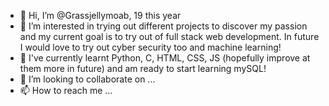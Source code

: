 - 👋 Hi, I’m @Grassjellymoab, 19 this year
- 👀 I’m interested in trying out different projects to discover my passion and my current goal is to try out of full stack web development. In future I would love to try out cyber security too and machine learning!
- 🌱 I've currently learnt Python, C, HTML, CSS, JS (hopefully improve at them more in future) and am ready to start learning mySQL!
- 💞️ I’m looking to collaborate on ...
- 📫 How to reach me ...

<!---
Grassjellymoab/Grassjellymoab is a ✨ special ✨ repository because its `README.md` (this file) appears on your GitHub profile.
You can click the Preview link to take a look at your changes.
--->
